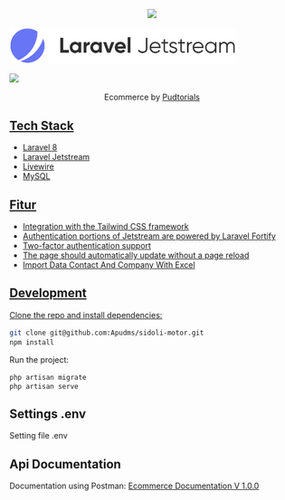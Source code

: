 <p align="center">
  <a href="https://laravel.com" target="_blank"><img src="https://raw.githubusercontent.com/laravel/art/master/logo-lockup/5%20SVG/2%20CMYK/1%20Full%20Color/laravel-logolockup-cmyk-red.svg" width="400"></a>
  
  <a href="https://laravel.com" target="_blank"><img src="https://github.com/laravel/jetstream/blob/3.x/art/logo.svg" width="400"></a>
  
  <a href="https://laravel.com" target="_blank"><img src="https://avatars.githubusercontent.com/u/51960834?s=100" width="400"></a>
</p>

<p align="center">Ecommerce by <a href="">Pudtorials</p>

## Tech Stack
- Laravel 8
- Laravel Jetstream
- Livewire
- MySQL

## Fitur
- Integration with the Tailwind CSS framework
- Authentication portions of Jetstream are powered by Laravel Fortify
- Two-factor authentication support
- The page should automatically update without a page reload
- Import Data Contact And Company With Excel

## Development
Clone the repo and install dependencies:
```bash
git clone git@github.com:Apudms/sidoli-motor.git
npm install
```

Run the project:
```shell
php artisan migrate
php artisan serve
```
## Settings .env
Setting file .env

## Api Documentation
Documentation using Postman:
<a href="">Ecommerce Documentation V 1.0.0</a>